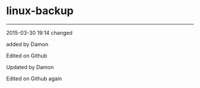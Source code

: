 # linux-backup
----------

2015-03-30 19:14 changed

added by Damon

Edited on Github

Updated by Damon

Edited on Github again
